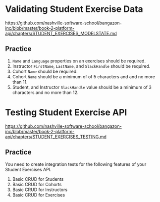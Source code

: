 # Validating Student Exercise Data
https://github.com/nashville-software-school/bangazon-inc/blob/master/book-2-platform-api/chapters/STUDENT_EXERCISES_MODELSTATE.md

## Practice

1. `Name` and `Language` properties on an exercises should be required.
1. Instructor `FirstName`, `LastName`, and `SlackHandle` should be required.
1. Cohort `Name` should be required.
1. Cohort `Name` should be a minimum of of 5 characters and and no more than 11.
1. Student, and Instructor `SlackHandle` value should be a minimum of 3 characters and no more than 12.


# Testing Student Exercise API
https://github.com/nashville-software-school/bangazon-inc/blob/master/book-2-platform-api/chapters/STUDENT_EXERCISES_TESTING.md

## Practice

You need to create integration tests for the following features of your Student Exercises API.

1. Basic CRUD for Students
1. Basic CRUD for Cohorts
1. Basic CRUD for Instructors
1. Basic CRUD for Exercises
